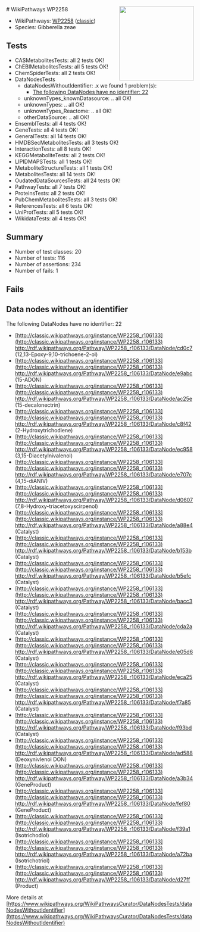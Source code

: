 <img style="float: right; width: 200px" src="https://upload.wikimedia.org/wikipedia/commons/thumb/8/83/Wplogo_with_text_500.png/640px-Wplogo_with_text_500.png" />
# WikiPathways WP2258

* WikiPathways: [WP2258](https://wikipathways.org/pathways/WP2258) ([classic](https://classic.wikipathways.org/instance/WP2258))
* Species: Gibberella zeae
## Tests
* CASMetabolitesTests: all 2 tests OK!
* ChEBIMetabolitesTests: all 5 tests OK!
* ChemSpiderTests: all 2 tests OK!
* DataNodesTests
    * dataNodesWithoutIdentifier: .x we found 1 problem(s):
        * [The following DataNodes have no identifier: 22](#8792c4b1)
    * unknownTypes_knownDatasource: .. all OK!
    * unknownTypes: .. all OK!
    * unknownTypes_Reactome: .. all OK!
    * otherDataSource: .. all OK!
* EnsemblTests: all 4 tests OK!
* GeneTests: all 4 tests OK!
* GeneralTests: all 14 tests OK!
* HMDBSecMetabolitesTests: all 3 tests OK!
* InteractionTests: all 8 tests OK!
* KEGGMetaboliteTests: all 2 tests OK!
* LIPIDMAPSTests: all 1 tests OK!
* MetaboliteStructureTests: all 1 tests OK!
* MetabolitesTests: all 14 tests OK!
* OudatedDataSourcesTests: all 24 tests OK!
* PathwayTests: all 7 tests OK!
* ProteinsTests: all 2 tests OK!
* PubChemMetabolitesTests: all 3 tests OK!
* ReferencesTests: all 6 tests OK!
* UniProtTests: all 5 tests OK!
* WikidataTests: all 4 tests OK!


## Summary

* Number of test classes: 20
* Number of tests: 116
* Number of assertions: 234
* Number of fails: 1

## Fails

<a name="8792c4b1" />

## Data nodes without an identifier

The following DataNodes have no identifier: 22

* [http://classic.wikipathways.org/instance/WP2258_r106133](http://classic.wikipathways.org/instance/WP2258_r106133) http://rdf.wikipathways.org/Pathway/WP2258_r106133/DataNode/cd0c7 (12,13-Epoxy-9,10-trichoene-2-ol)
* [http://classic.wikipathways.org/instance/WP2258_r106133](http://classic.wikipathways.org/instance/WP2258_r106133) http://rdf.wikipathways.org/Pathway/WP2258_r106133/DataNode/e9abc (15-ADON)
* [http://classic.wikipathways.org/instance/WP2258_r106133](http://classic.wikipathways.org/instance/WP2258_r106133) http://rdf.wikipathways.org/Pathway/WP2258_r106133/DataNode/ac25e (15-decalonectrin)
* [http://classic.wikipathways.org/instance/WP2258_r106133](http://classic.wikipathways.org/instance/WP2258_r106133) http://rdf.wikipathways.org/Pathway/WP2258_r106133/DataNode/c8f42 (2-Hydroxytrichodiene)
* [http://classic.wikipathways.org/instance/WP2258_r106133](http://classic.wikipathways.org/instance/WP2258_r106133) http://rdf.wikipathways.org/Pathway/WP2258_r106133/DataNode/ec958 (3,15-Diacetylnivalenol)
* [http://classic.wikipathways.org/instance/WP2258_r106133](http://classic.wikipathways.org/instance/WP2258_r106133) http://rdf.wikipathways.org/Pathway/WP2258_r106133/DataNode/e707c (4,15-diANIV)
* [http://classic.wikipathways.org/instance/WP2258_r106133](http://classic.wikipathways.org/instance/WP2258_r106133) http://rdf.wikipathways.org/Pathway/WP2258_r106133/DataNode/d0607 (7,8-Hydroxy-triacetoxyscirpenol)
* [http://classic.wikipathways.org/instance/WP2258_r106133](http://classic.wikipathways.org/instance/WP2258_r106133) http://rdf.wikipathways.org/Pathway/WP2258_r106133/DataNode/a88e4 (Catalyst)
* [http://classic.wikipathways.org/instance/WP2258_r106133](http://classic.wikipathways.org/instance/WP2258_r106133) http://rdf.wikipathways.org/Pathway/WP2258_r106133/DataNode/b153b (Catalyst)
* [http://classic.wikipathways.org/instance/WP2258_r106133](http://classic.wikipathways.org/instance/WP2258_r106133) http://rdf.wikipathways.org/Pathway/WP2258_r106133/DataNode/b5efc (Catalyst)
* [http://classic.wikipathways.org/instance/WP2258_r106133](http://classic.wikipathways.org/instance/WP2258_r106133) http://rdf.wikipathways.org/Pathway/WP2258_r106133/DataNode/bacc3 (Catalyst)
* [http://classic.wikipathways.org/instance/WP2258_r106133](http://classic.wikipathways.org/instance/WP2258_r106133) http://rdf.wikipathways.org/Pathway/WP2258_r106133/DataNode/cda2a (Catalyst)
* [http://classic.wikipathways.org/instance/WP2258_r106133](http://classic.wikipathways.org/instance/WP2258_r106133) http://rdf.wikipathways.org/Pathway/WP2258_r106133/DataNode/e05d6 (Catalyst)
* [http://classic.wikipathways.org/instance/WP2258_r106133](http://classic.wikipathways.org/instance/WP2258_r106133) http://rdf.wikipathways.org/Pathway/WP2258_r106133/DataNode/eca25 (Catalyst)
* [http://classic.wikipathways.org/instance/WP2258_r106133](http://classic.wikipathways.org/instance/WP2258_r106133) http://rdf.wikipathways.org/Pathway/WP2258_r106133/DataNode/f7a85 (Catalyst)
* [http://classic.wikipathways.org/instance/WP2258_r106133](http://classic.wikipathways.org/instance/WP2258_r106133) http://rdf.wikipathways.org/Pathway/WP2258_r106133/DataNode/f93bd (Catalyst)
* [http://classic.wikipathways.org/instance/WP2258_r106133](http://classic.wikipathways.org/instance/WP2258_r106133) http://rdf.wikipathways.org/Pathway/WP2258_r106133/DataNode/ad588 (Deoxynivlenol
DON)
* [http://classic.wikipathways.org/instance/WP2258_r106133](http://classic.wikipathways.org/instance/WP2258_r106133) http://rdf.wikipathways.org/Pathway/WP2258_r106133/DataNode/a3b34 (GeneProduct)
* [http://classic.wikipathways.org/instance/WP2258_r106133](http://classic.wikipathways.org/instance/WP2258_r106133) http://rdf.wikipathways.org/Pathway/WP2258_r106133/DataNode/fef80 (GeneProduct)
* [http://classic.wikipathways.org/instance/WP2258_r106133](http://classic.wikipathways.org/instance/WP2258_r106133) http://rdf.wikipathways.org/Pathway/WP2258_r106133/DataNode/f39a1 (Isotrichodiol)
* [http://classic.wikipathways.org/instance/WP2258_r106133](http://classic.wikipathways.org/instance/WP2258_r106133) http://rdf.wikipathways.org/Pathway/WP2258_r106133/DataNode/a72ba (Isotrichotriol)
* [http://classic.wikipathways.org/instance/WP2258_r106133](http://classic.wikipathways.org/instance/WP2258_r106133) http://rdf.wikipathways.org/Pathway/WP2258_r106133/DataNode/d27ff (Product)


More details at [https://www.wikipathways.org/WikiPathwaysCurator/DataNodesTests/dataNodesWithoutIdentifier](https://www.wikipathways.org/WikiPathwaysCurator/DataNodesTests/dataNodesWithoutIdentifier)


